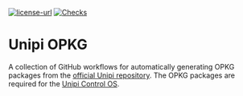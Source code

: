 [![license-url](https://img.shields.io/badge/license-Apache%202-yellowgreen)](https://opensource.org/license/apache-2-0/)
[![Checks](https://github.com/superbox-dev/unipi-opkg/actions/workflows/_tests.yml/badge.svg?branch=main)](https://github.com/superbox-dev/unipi-opkg/actions/workflows/_tests.yml)

# Unipi OPKG

A collection of GitHub workflows for automatically generating OPKG packages
from the [official Unipi repository](https://repo.unipi.technology/debian/). The OPKG packages are required for the [Unipi Control OS](https://github.com/superbox-dev/unipi-control-os).

